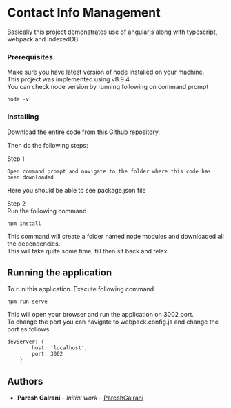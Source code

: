 # Contact Info Management

Basically this project demonstrates use of angularjs along with typescript, webpack and indexedDB

### Prerequisites

Make sure you have latest version of node installed on your machine. <br />
This project was implemented using v8.9.4. <br />
You can check node version by running following on command prompt
```
node -v
```

### Installing

Download the entire code from this Github repository.

Then do the following steps:

Step 1
```
Open command prompt and navigate to the folder where this code has been downloaded
```
Here you should be able to see package.json file

Step 2 <br />
Run the following command 
```
npm install
```
This command will create a folder named node modules and downloaded all the dependencies. <br />
This will take quite some time, till then sit back and relax.



## Running the application

To run this application. Execute following command
```
npm run serve
```
This will open your browser and run the application on 3002 port. <br />
To change the port you can navigate to webpack.config.js and change the port as follows
```
devServer: {
        host: 'localhost',
        port: 3002
    }
```

## Authors

* **Paresh Galrani** - *Initial work* - [PareshGalrani](https://github.com/Paresh-Galrani)


